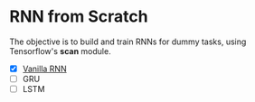 # RNN from Scratch

The objective is to build and train RNNs for dummy tasks, using Tensorflow's **scan** module.

- [x] [Vanilla RNN](/vanilla.py)
- [ ] GRU
- [ ] LSTM
